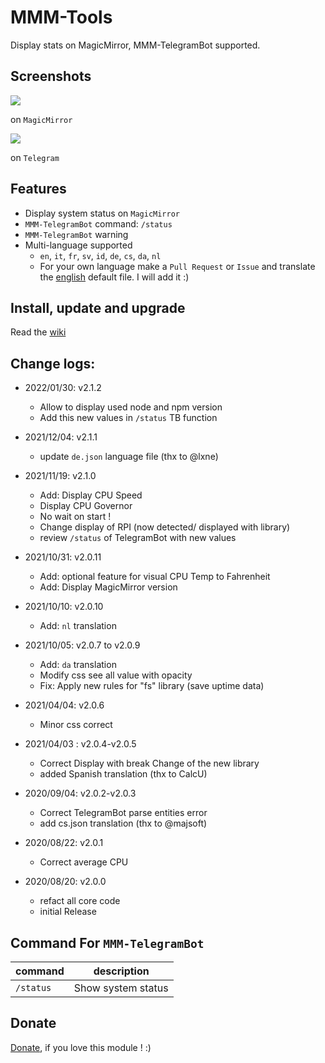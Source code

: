 # MMM-Tools
Display stats on MagicMirror, MMM-TelegramBot supported.

## Screenshots
![](https://github.com/bugsounet/MMM-Tools/blob/dev/capture/capture3.png)

on `MagicMirror`

![](https://github.com/bugsounet/MMM-Tools/blob/dev/capture/capture4.png)

on `Telegram`

## Features
- Display system status on `MagicMirror`
- `MMM-TelegramBot` command: `/status`
- `MMM-TelegramBot` warning
- Multi-language supported 
  * `en`, `it`, `fr`, `sv`, `id`, `de`, `cs`, `da`, `nl`
  * For your own language make a `Pull Request` or `Issue` and translate the [english](https://github.com/bugsounet/MMM-Tools/blob/dev/translations/en.json) default file. I will add it :)

## Install, update and upgrade
Read the [wiki](http://wiki.bugsounet.fr/en/MMM-Tools)

## Change logs:

* 2022/01/30: v2.1.2
  * Allow to display used node and npm version
  * Add this new values in `/status` TB function

* 2021/12/04: v2.1.1
  * update `de.json` language file (thx to @lxne)

* 2021/11/19: v2.1.0
  * Add: Display CPU Speed
  * Display CPU Governor
  * No wait on start !
  * Change display of RPI (now detected/ displayed with library)
  * review `/status` of TelegramBot with new values

* 2021/10/31: v2.0.11
  * Add: optional feature for visual CPU Temp to Fahrenheit
  * Add: Display MagicMirror version

* 2021/10/10: v2.0.10
  * Add: `nl` translation

* 2021/10/05: v2.0.7 to v2.0.9
  * Add: `da` translation
  * Modify css see all value with opacity
  * Fix: Apply new rules for "fs" library (save uptime data)

* 2021/04/04: v2.0.6
  - Minor css correct

* 2021/04/03 : v2.0.4-v2.0.5
  - Correct Display with break Change of the new library
  - added Spanish translation (thx to CalcU)

* 2020/09/04: v2.0.2-v2.0.3
  - Correct TelegramBot parse entities error
  - add cs.json translation (thx to @majsoft)

* 2020/08/22: v2.0.1
  - Correct average CPU

* 2020/08/20: v2.0.0
  - refact all core code
  - initial Release

## Command For `MMM-TelegramBot`
|command | description
|--- |---
|`/status` | Show system status

## Donate
 [Donate](https://www.paypal.com/cgi-bin/webscr?cmd=_s-xclick&hosted_button_id=TTHRH94Y4KL36&source=url), if you love this module ! :)
